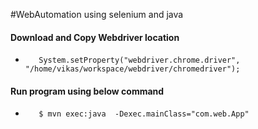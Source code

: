 #WebAutomation using selenium and java

#### Download and Copy Webdriver location 
  *        System.setProperty("webdriver.chrome.driver", "/home/vikas/workspace/webdriver/chromedriver");

#### Run program using below command
  *        $ mvn exec:java  -Dexec.mainClass="com.web.App"  
     
